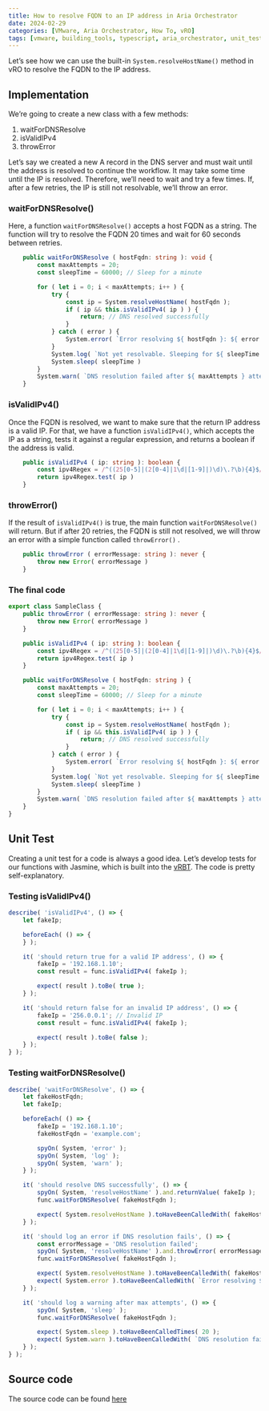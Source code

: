 ```yaml
---
title: How to resolve FQDN to an IP address in Aria Orchestrator
date: 2024-02-29
categories: [VMware, Aria Orchestrator, How To, vRO]
tags: [vmware, building_tools, typescript, aria_orchestrator, unit_test, jasmine]
---
```


Let’s see how we can use the built-in `System.resolveHostName()` method in vRO to resolve the FQDN to the IP address.

## Implementation

We’re going to create a new class with a few methods:

1. waitForDNSResolve
2. isValidIPv4
3. throwError

Let’s say we created a new A record in the DNS server and must wait until the address is resolved to continue the workflow. It may take some time until the IP is resolved. Therefore, we’ll need to wait and try a few times. If, after a few retries, the IP is still not resolvable, we’ll throw an error.

### waitForDNSResolve()

Here, a function `waitForDNSResolve()` accepts a host FQDN as a string. The function will try to resolve the FQDN 20 times and wait for 60 seconds between retries.

```typescript
    public waitForDNSResolve ( hostFqdn: string ): void {
        const maxAttempts = 20;
        const sleepTime = 60000; // Sleep for a minute

        for ( let i = 0; i < maxAttempts; i++ ) {
            try {
                const ip = System.resolveHostName( hostFqdn );
                if ( ip && this.isValidIPv4( ip ) ) {
                    return; // DNS resolved successfully
                }
            } catch ( error ) {
                System.error( `Error resolving ${ hostFqdn }: ${ error.message }` );
            }
            System.log( `Not yet resolvable. Sleeping for ${ sleepTime / 1000 } seconds` );
            System.sleep( sleepTime )
        }
        System.warn( `DNS resolution failed after ${ maxAttempts } attempts.` );
    }
```

### isValidIPv4()

Once the FQDN is resolved, we want to make sure that the return IP address is a valid IP. For that, we have a function `isValidIPv4()`, which accepts the IP as a string, tests it against a regular expression, and returns a boolean if the address is valid.

```typescript
    public isValidIPv4 ( ip: string ): boolean {
        const ipv4Regex = /^((25[0-5]|(2[0-4]|1\d|[1-9]|)\d)\.?\b){4}$/;
        return ipv4Regex.test( ip )
    }
```

### throwError()

If the result of `isValidIPv4()` is true, the main function `waitForDNSResolve()` will return. But if after 20 retries, the FQDN is still not resolved, we will throw an error with a simple function called `throwError()` .

```typescript
    public throwError ( errorMessage: string ): never {
        throw new Error( errorMessage )
    }
```

### The final code

```typescript
export class SampleClass {
    public throwError ( errorMessage: string ): never {
        throw new Error( errorMessage )
    }

    public isValidIPv4 ( ip: string ): boolean {
        const ipv4Regex = /^((25[0-5]|(2[0-4]|1\d|[1-9]|)\d)\.?\b){4}$/;
        return ipv4Regex.test( ip )
    }

    public waitForDNSResolve ( hostFqdn: string ) {
        const maxAttempts = 20;
        const sleepTime = 60000; // Sleep for a minute

        for ( let i = 0; i < maxAttempts; i++ ) {
            try {
                const ip = System.resolveHostName( hostFqdn );
                if ( ip && this.isValidIPv4( ip ) ) {
                    return; // DNS resolved successfully
                }
            } catch ( error ) {
                System.error( `Error resolving ${ hostFqdn }: ${ error.message }` );
            }
            System.log( `Not yet resolvable. Sleeping for ${ sleepTime / 1000 } seconds` );
            System.sleep( sleepTime )
        }
        System.warn( `DNS resolution failed after ${ maxAttempts } attempts.` );
    }
}
```

## Unit Test

Creating a unit test for a code is always a good idea. Let’s develop tests for our functions with Jasmine, which is built into the [vRBT](https://github.com/vmware/build-tools-for-vmware-aria). The code is pretty self-explanatory.

### Testing isValidIPv4()

```typescript
describe( 'isValidIPv4', () => {
    let fakeIp;

    beforeEach( () => {
    } );

    it( 'should return true for a valid IP address', () => {
        fakeIp = '192.168.1.10';
        const result = func.isValidIPv4( fakeIp );

        expect( result ).toBe( true );
    } );

    it( 'should return false for an invalid IP address', () => {
        fakeIp = '256.0.0.1'; // Invalid IP
        const result = func.isValidIPv4( fakeIp );

        expect( result ).toBe( false );
    } );
} );
```

### Testing waitForDNSResolve()

```typescript
describe( 'waitForDNSResolve', () => {
    let fakeHostFqdn;
    let fakeIp;

    beforeEach( () => {
        fakeIp = '192.168.1.10';
        fakeHostFqdn = 'example.com';

        spyOn( System, 'error' );
        spyOn( System, 'log' );
        spyOn( System, 'warn' );
    } );

    it( 'should resolve DNS successfully', () => {
        spyOn( System, 'resolveHostName' ).and.returnValue( fakeIp );
        func.waitForDNSResolve( fakeHostFqdn );

        expect( System.resolveHostName ).toHaveBeenCalledWith( fakeHostFqdn );
    } );

    it( 'should log an error if DNS resolution fails', () => {
        const errorMessage = 'DNS resolution failed';
        spyOn( System, 'resolveHostName' ).and.throwError( errorMessage );
        func.waitForDNSResolve( fakeHostFqdn );

        expect( System.resolveHostName ).toHaveBeenCalledWith( fakeHostFqdn );
        expect( System.error ).toHaveBeenCalledWith( `Error resolving ${ fakeHostFqdn }: ${ errorMessage }` );
    } );

    it( 'should log a warning after max attempts', () => {
        spyOn( System, 'sleep' );
        func.waitForDNSResolve( fakeHostFqdn );

        expect( System.sleep ).toHaveBeenCalledTimes( 20 );
        expect( System.warn ).toHaveBeenCalledWith( `DNS resolution failed after 20 attempts.` );
    } );
} );
```

## Source code

The source code can be found [here](https://github.com/unbreakabl3/vmware_aria_orchestrator_examples/tree/main/general_examples)
